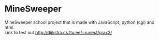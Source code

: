 # MineSweeper
MineSweeper school project that is made with JavaScript, python (cgi) and html. <br>
Link to test out http://dijkstra.cs.ttu.ee/~runest/prax3/
